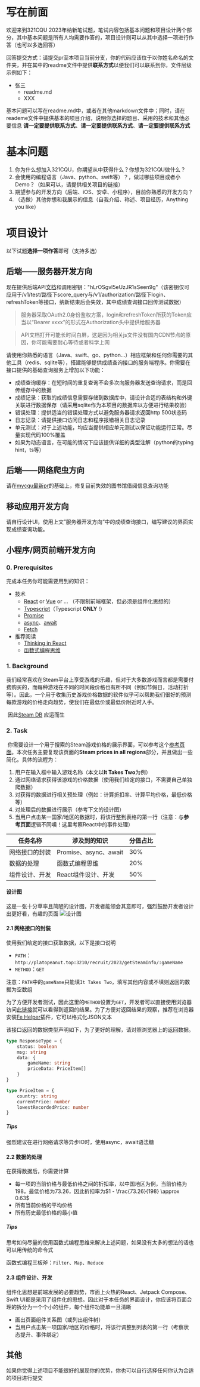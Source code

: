 # 写在前面
欢迎来到321CQU 2023年纳新笔试题，笔试内容包括基本问题和项目设计两个部分，其中基本问题是所有人均需要作答的，项目设计则可以从其中选择一项进行作答（也可以多选回答）

回答提交方式：请提交pr至本项目当前分支，你的代码应该位于以你姓名命名的文件夹，并在其中的readme文件中提供**联系方式**以便我们可以联系到你，文件层级示例如下：
- 张三
	- readme.md
	- XXX

基本问题可以写在readme.md中，或者在其他markdown文件中；同时，请在reademe文件中提供基本的项目介绍，说明你选择的题目、采用的技术和其他必要信息
**请一定要提供联系方式**、**请一定要提供联系方式**、**请一定要提供联系方式**

# 基本问题
1. 你为什么想加入321CQU，你期望从中获得什么？你想为321CQU做什么？
2. 会使用的编程语言（Java、python、swift等）？，做过哪些项目或者小Demo？（如果可以，请提供相关项目的链接）
3. 期望参与的开发方向（后端、iOS、安卓、小程序），目前你熟悉的开发方向？
4. （选做）其他你想和我展示的信息（自我介绍、称述、项目经历，Anything you like）


# 项目设计
以下试题**选择一项作答**即可（支持多选）

## 后端——服务器开发方向
现在提供后端API[文档](https://api.321cqu.com/docs)和调用密钥："hLrOSgvl5eUzJR1sSeen9g"（该密钥仅可应用于/v1/test/路径下score_query与/v1/authorization/路径下login、refreshToken等接口，纳新结束后会失效，其中成绩查询接口回传测试数据）
> 服务器采取OAuth2.0身份鉴权方案，login和refreshToken所获的Token应当以“Bearer xxxx”的形式在Authorization头中提供给服务器

> API文档打开可能长时间白屏，这是因为相关js文件没有国内CDN节点的原因，你可能需要耐心等待或者科学上网

请使用你熟悉的语言（Java、swift、go、python…）相应框架和任何你需要的其他工具（redis、sqlite等），搭建能够提供成绩查询接口的服务端程序。你需要在接口提供的基础查询服务上增加以下功能：
- 成绩查询缓存：在短时间的重复查询不会多次向服务器发送查询请求，而是回传缓存中的数据
- 成绩记录：获取的成绩信息需要存储到数据库中，请设计合适的表结构和外键关联进行数据保存（请采用sqlite作为本项目的数据库以方便进行结果校验）
- 错误处理：提供适当的错误处理方式以避免服务器请求返回http 500状态码
- 日志记录：请提供接口访问日志和程序报错相关日志记录
- 单元测试：对于上述功能，均应当提供相应单元测试以保证功能运行正常。尽量实现代码100%覆盖
- 如果为动态语言，在可能的情况下应该提供详细的类型注解（python的typing hint，ts等）

## 后端——网络爬虫方向
请在[mycqu最新pr](https://github.com/Hagb/pymycqu/pull/10)的基础上，修复目前失效的图书馆借阅信息查询功能

## 移动应用开发方向
请自行设计UI，使用上文”服务器开发方向“中的成绩查询接口，编写建议的界面实现成绩查询功能。

## 小程序/网页前端开发方向
### 0. Prerequisites

完成本任务你可能需要用到的知识：

- 技术
  - [React](https://react.docschina.org/) or [Vue](https://cn.vuejs.org/) or ... （不限制前端框架，但必须是组件化思想的）
  - [Typescript](https://www.typescriptlang.org/)（Typescript **ONLY** !）
  - [Promise](https://developer.mozilla.org/zh-CN/docs/Web/JavaScript/Reference/Global_Objects/Promise)
  - [async](https://developer.mozilla.org/zh-CN/docs/Web/JavaScript/Reference/Statements/async_function)、[await](https://developer.mozilla.org/zh-CN/docs/Web/JavaScript/Reference/Operators/await)
  - [Fetch](https://developer.mozilla.org/zh-CN/docs/Web/API/Fetch_API/Using_Fetch)
- 推荐阅读
  - [Thinking in React](https://react.docschina.org/docs/thinking-in-react.html)
  - [函数式编程思维](https://book.douban.com/subject/26587213/)



### 1. Background

​	我们经常喜欢在Steam平台上享受游戏的乐趣，但对于大多数游戏而言都是需要付费购买的，而每种游戏在不同的时间段价格也有所不同（例如节假日，活动打折等）。因此，一个用于收集历史游戏价格数据的软件似乎可以帮助我们很好的预测每款游戏的价格走向趋势，使我们在最低价或最低价附近时入手。

​	因此[Steam DB](https://steamdb.info/) 应运而生



### 2. Task

​	你需要设计一个用于搜索的Steam游戏价格的展示界面，可以参考这个[参考页面](https://steamdb.info/app/1426210/)。本次任务主要复现该页面的**Steam prices in all regions**部分，并且做出一些简化。具体的流程为：

1. 用户在输入框中输入游戏名称（本文以**It Takes Two**为例）
2. 通过网络请求获得该游戏的价格数据（使用我们给定的接口，不需要自己单独爬数据）
3. 对获得的数据进行相关预处理（例如：计算折扣率、计算平均价格，最低价格等）
4. 对处理后的数据进行展示（参考下文的设计图）
5. 当用户点击某一国家/地区的数据时，将该行整到表格的第一行（注意：与**参考页面**逻辑不同噢！这里考察React中的事件处理）

| 任务名称       | 涉及到的知识          | 分值占比 |
| -------------- | --------------------- | -------- |
| 网络接口的封装 | Promise、async、await | 30%      |
| 数据的处理     | 函数式编程思维        | 20%      |
| 组件设计、开发 | React组件设计、开发   | 50%      |

#### 设计图

这是一张十分草率且简陋的设计图，开发者能领会其意即可，强烈鼓励开发者设计出更好看，有趣的页面
![设计图](./design.png)


#### 2.1 网络接口的封装

使用我们给定的接口获取数据，以下是接口说明

- `PATH`：`http://platopeanut.top:3210/recruit/2023/getSteamInfo/:gameName`
- `METHOD`：`GET`

注意：`PATH`中的`gameName`只能填`It Takes Two`，填写其他内容或不填则返回的数据为空数组

为了方便开发者测试，因此这里的`METHOD`设置为`GET`，开发者可以直接使用浏览器访问[此链接](http://platopeanut.top:3210/recruit/2023/getSteamInfo/It%20Takes%20Two)就可以看得到返回的结果。为了方便对返回结果的观察，推荐在浏览器安装[Fe Helper](https://www.baidufe.com/fehelper/index/index.html)插件，它可以格式化JSON文本

该接口返回的数据类型声明如下，为了更好的理解，请对照浏览器上的返回数据。

```typescript
type ResponseType = {
    status: boolean
    msg: string
    data: {
    	gameName: string
        priceData: PriceItem[]
    }
}

type PriceItem = {
    country: string
    currentPrice: number
    lowestRecordedPrice: number
}
```

##### Tips

强烈建议在进行网络请求等异步IO时，使用async，await语法糖

#### 2.2 数据的处理

在获得数据后，你需要计算

- 每一项的当前价格与最低价格之间的折扣率，以中国地区为例，当前价格为198，最低价格为73.26，因此折扣率为$1 - \frac{73.26}{198} \approx 0.63$
- 所有当前价格的平均价格
- 所有历史最低价格的最小值

##### Tips

思考如何尽量的使用函数式编程思维来解决上述问题，如果没有太多的想法的话也可以用传统的命令式

函数式编程三板斧：`Filter`、`Map`、`Reduce`



#### 2.3 组件设计、开发

组件化思想是前端发展的必要趋势，市面上火热的React、Jetpack Compose、Swift UI都是采用了组件化的思想。因此对于本任务的界面设计，你应该将页面合理的拆分为一个个小的组件，每个组件功能单一且清晰

- 画出页面组件关系图（或列出组件树）
- 当用户点击某一项国家/地区的价格时，将该行调整到列表的第一行（考察状态提升、事件绑定）

## 其他
如果你觉得上述项目不能很好的展现你的优势，你也可以自行选择任何你认为合适的项目进行提交
